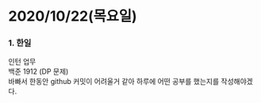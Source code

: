 2020/10/22(목요일)
=============================

### 1. 한일   
인턴 업무                
백준 1912 (DP 문제)              
바빠서 한동안 github 커밋이 어려울거 같아 하루에 어떤 공부를 했는지를 작성해야겠다.                               
          